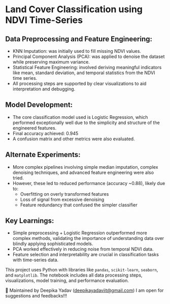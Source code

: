# Land Cover Classification using NDVI Time-Series

## Data Preprocessing and Feature Engineering:
- KNN Imputation: was initially used to fill missing NDVI values.
- Principal Component Analysis (PCA): was applied to denoise the dataset while preserving maximum variance.
- Statistical Feature Engineering: involved deriving meaningful indicators like mean, standard deviation, and temporal statistics from the NDVI time series.
- All processing steps are supported by clear visualizations to aid interpretation and debugging.

## Model Development:
- The core classification model used is Logistic Regression, which performed exceptionally well due to the simplicity and structure of the engineered features.
- Final accuracy achieved: 0.945
- A confusion matrix and other metrics were also evaluated.

## Alternate Experiments:
- More complex pipelines involving simple median imputation, complex denoising techniques, and advanced feature engineering were also tried.
- However, these led to reduced performance (accuracy ~0.88), likely due to:
  - Overfitting on overly transformed features
  - Loss of signal from excessive denoising
  - Feature redundancy that confused the simpler classifier

## Key Learnings:
- Simple preprocessing + Logistic Regression outperformed more complex methods, validating the importance of understanding data over blindly applying sophisticated models.
- PCA worked effectively in reducing noise from temporal NDVI data.
- Feature selection and interpretability are crucial in classification tasks with time-series data.

This project uses Python with libraries like `pandas`, `scikit-learn`, `seaborn`, and `matplotlib`. The notebook includes all data processing steps, visualizations, model training, and performance evaluation.

📌 Maintained by Deepika Yadav (deepikayadaviit@gmail.com)
I am open for suggestions and feedbacks!!!

